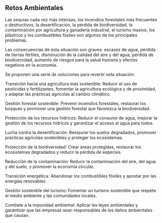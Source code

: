 ## Retos Ambientales

Las sequías cada vez más intensas, los incendios forestales más frecuentes y destructivos, la desertificación, la pérdida de biodiversidad, la contaminación por agricultura y ganadería industrial, el turismo masivo, los plásticos y los combustibles fósiles son algunos de los principales problemas.

Las consecuencias de esta situación son graves: escasez de agua, pérdida de tierras fértiles, disminución de la calidad del aire y del agua, pérdida de biodiversidad, aumento de riesgos para la salud humana y efectos negativos en la economía.

Se proponen una serie de soluciones para revertir esta situación:

Transición hacia una agricultura más sostenible: Reducir el uso de pesticidas y fertilizantes, fomentar la agricultura ecológica y de proximidad, y adaptar las prácticas agrícolas al cambio climático.

Gestión forestal sostenible: Prevenir incendios forestales, restaurar los bosques y promover una gestión forestal que favorezca la biodiversidad.

Protección de los recursos hídricos: Reducir el consumo de agua, mejorar la gestión de los recursos hídricos y garantizar el acceso al agua para todos.

Lucha contra la desertificación: Restaurar los suelos degradados, promover prácticas agrícolas sostenibles y proteger los ecosistemas.

Protección de la biodiversidad: Crear áreas protegidas, restaurar los ecosistemas degradados y reducir la pérdida de especies.

Reducción de la contaminación: Reducir la contaminación del aire, del agua y del suelo, y promover la economía circular.

Transición energética: Abandonar los combustibles fósiles y apostar por las energías renovables.

Gestión sostenible del turismo: Fomentar un turismo sostenible que respete el medio ambiente y las comunidades locales.

Combate a la impunidad ambiental: Aplicar las leyes ambientales y garantizar que las empresas sean responsables de los daños ambientales que causan.
